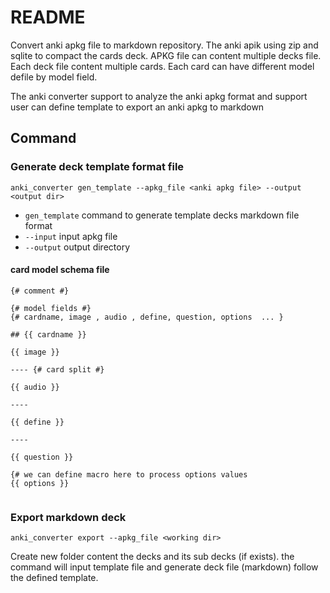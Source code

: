 # README

Convert anki apkg file to markdown repository. The anki apik using zip and sqlite to compact the cards deck. APKG file
can content multiple decks file. Each deck file content multiple cards. Each card can have different model defile by
model field.

The anki converter support to analyze the anki apkg format and support user can define template to export an anki apkg
to markdown

## Command

### Generate deck template format file

```shell
anki_converter gen_template --apkg_file <anki apkg file> --output <output dir> 
```

* `gen_template` command to generate template decks markdown file format
* `--input` input apkg file
* `--output` output directory

#### card model schema file

```jinja2
{# comment #} 

{# model fields #} 
{# cardname, image , audio , define, question, options  ... } 

## {{ cardname }} 

{{ image }}

---- {# card split #}

{{ audio }} 

---- 

{{ define }} 

----

{{ question }} 

{# we can define macro here to process options values 
{{ options }} 


```

### Export markdown deck

```shell
anki_converter export --apkg_file <working dir> 
```

Create new folder content the decks and its sub decks (if exists). the command will input template file and generate
deck file (markdown) follow the defined template. 






